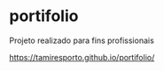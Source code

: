 # portifolio
 Projeto realizado para fins profissionais
 
 https://tamiresporto.github.io/portifolio/
